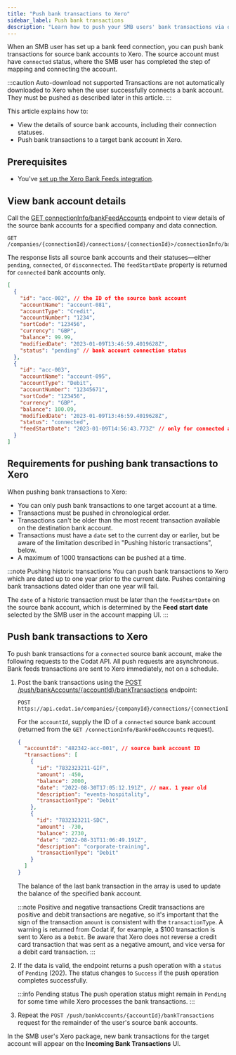 ```yaml
---
title: "Push bank transactions to Xero"
sidebar_label: Push bank transactions
description: "Learn how to push your SMB users' bank transactions via our Xero Bank Feeds integration"
---
```


When an SMB user has set up a bank feed connection, you can push bank transactions for source bank accounts to Xero. The source account must have  `connected` status, where the SMB user has completed the step of mapping and connecting the account.

:::caution Auto-download not supported
Transactions are not automatically downloaded to Xero when the user successfully connects a bank account. They must be pushed as described later in this article.
:::

This article explains how to:

- View the details of source bank accounts, including their connection statuses.
- Push bank transactions to a target bank account in Xero.

## Prerequisites

- You've [set up the Xero Bank Feeds integration](/integrations/bank-feeds/xero-bank-feeds/xero-bank-feeds-setup).

## View bank account details

Call the [GET connectionInfo/bankFeedAccounts](/bank-feeds-api#/operations/get-bank-feeds) endpoint to view details of the source bank accounts for a specified company and data connection.

```http title="List bank feed bank accounts"
GET /companies/{connectionId}/connections/{connectionId}>/connectionInfo/bankFeedAccounts
```

The response lists all source bank accounts and their statuses&mdash;either `pending`, `connected`, or `disconnected`. The `feedStartDate` property is returned for `connected` bank accounts only.

```json title="Response example - List bank feed bank accounts (200)"
[
  {
    "id": "acc-002", // the ID of the source bank account
    "accountName": "account-081",
    "accountType": "Credit",
    "accountNumber": "1234",
    "sortCode": "123456",
    "currency": "GBP",
    "balance": 99.99,
    "modifiedDate": "2023-01-09T13:46:59.4019628Z",
    "status": "pending" // bank account connection status
  },
  {
    "id": "acc-003",
    "accountName": "account-095",
    "accountType": "Debit",
    "accountNumber": "12345671",
    "sortCode": "123456",
    "currency": "GBP",
    "balance": 100.09,
    "modifiedDate": "2023-01-09T13:46:59.4019628Z",
    "status": "connected",
    "feedStartDate": "2023-01-09T14:56:43.773Z" // only for connected accounts
  }
]
```

## Requirements for pushing bank transactions to Xero

When pushing bank transactions to Xero:

- You can only push bank transactions to one target account at a time.
- Transactions must be pushed in chronological order.
- Transactions can't be older than the most recent transaction available on the destination bank account.
- Transactions must have a `date` set to the current day or earlier, but be aware of the limitation described in "Pushing historic transactions", below.
- A maximum of 1000 transactions can be pushed at a time.

:::note Pushing historic transactions
You can push bank transactions to Xero which are dated up to one year prior to the current date. Pushes containing bank transactions dated older than one year will fail.

The `date` of a historic transaction must be later than the `feedStartDate` on the source bank account, which is determined by the **Feed start date** selected by the SMB user in the account mapping UI.
:::

## Push bank transactions to Xero

To push bank transactions for a `connected` source bank account, make the following requests to the Codat API. All push requests are asynchronous. Bank feeds transactions are sent to Xero immediately, not on a schedule.

1. Post the bank transactions using the [POST /push/bankAccounts/{accountId}/bankTransactions](/accounting-api#/operations/create-bank-transactions) endpoint:

   ```http title="Create bank transactions"
   POST https://api.codat.io/companies/{companyId}/connections/{connectionId}/push/bankAccounts/<ACCOUNT_ID>/bankTransactions
   ```

   For the `accountId`, supply the ID of a `connected` source bank account (returned from the `GET /connectionInfo/BankFeedAccounts` request).  

   ```json title="Example request body (all fields are required)"
   {
     "accountId": "482342-acc-001", // source bank account ID
     "transactions": [
       {
         "id": "7832323211-GIF",
         "amount": -450,
         "balance": 2000,
         "date": "2022-08-30T17:05:12.191Z", // max. 1 year old
         "description": "events-hospitality",
         "transactionType": "Debit"
       },
       {
         "id": "7832323211-SDC",
         "amount": -730,
         "balance": 2730,
         "date": "2022-08-31T11:06:49.191Z",
         "description": "corporate-training",
         "transactionType": "Debit"
       }
     ]
   }
   ```

   The balance of the last bank transaction in the array is used to update the balance of the specified bank account.
   
   :::note Positive and negative transactions
   Credit transactions are positive and debit transactions are negative, so it's important that the sign of the transaction `amount` is consistent with the `transactionType`. A warning is returned from Codat if, for example, a $100 transaction is sent to Xero as a `Debit`. Be aware that Xero does not reverse a credit card transaction that was sent as a negative amount, and vice versa for a debit card transaction. 
   :::
   
2. If the data is valid, the endpoint returns a push operation with a `status` of `Pending` (202). The status changes to `Success` if the push operation completes successfully.

   :::info Pending status
   The push operation status might remain in `Pending` for some time while Xero processes the bank transactions.
   :::

3. Repeat the `POST /push/bankAccounts/{accountId}/bankTransactions` request for the remainder of the user's source bank accounts.

In the SMB user's Xero package, new bank transactions for the target account will appear on the **Incoming Bank Transactions** UI.
